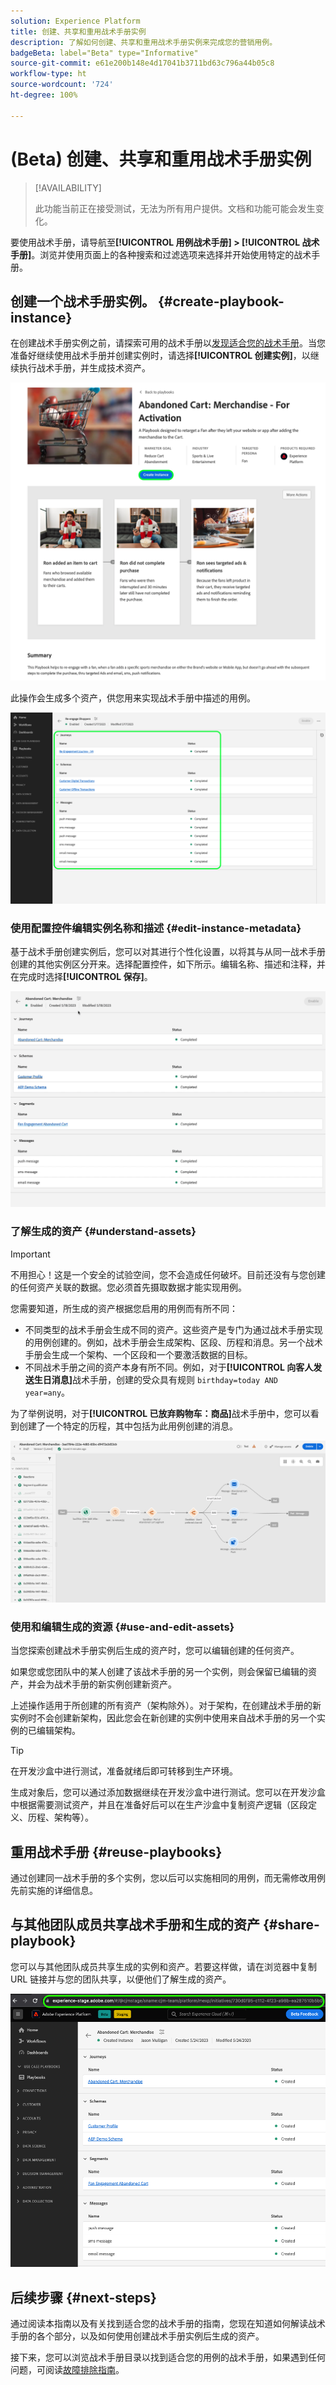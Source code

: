 ```yaml
---
solution: Experience Platform
title: 创建、共享和重用战术手册实例
description: 了解如何创建、共享和重用战术手册实例来完成您的营销用例。
badgeBeta: label="Beta" type="Informative"
source-git-commit: e61e200b148e4d17041b3711bd63c796a44b05c8
workflow-type: ht
source-wordcount: '724'
ht-degree: 100%

---
```



# (Beta) 创建、共享和重用战术手册实例

>[!AVAILABILITY]
>
>此功能当前正在接受测试，无法为所有用户提供。文档和功能可能会发生变化。

要使用战术手册，请导航至&#x200B;**[!UICONTROL 用例战术手册] > [!UICONTROL 战术手册]**。浏览并使用页面上的各种搜索和过滤选项来选择并开始使用特定的战术手册。

## 创建一个战术手册实例。 {#create-playbook-instance}

在创建战术手册实例之前，请探索可用的战术手册以[发现适合您的战术手册](/help/use-case-playbooks/playbooks/discover.md)。当您准备好继续使用战术手册并创建实例时，请选择&#x200B;**[!UICONTROL 创建实例]**，以继续执行战术手册，并生成技术资产。

![创建一个战术手册实例。](/help/use-case-playbooks/assets/playbooks/ui-guide/create-playbook-instance.png)

此操作会生成多个资产，供您用来实现战术手册中描述的用例。

![启用后生成的资产的战术手册视图。](/help/use-case-playbooks/assets/playbooks/ui-guide/play-view.png)

### 使用配置控件编辑实例名称和描述 {#edit-instance-metadata}

基于战术手册创建实例后，您可以对其进行个性化设置，以将其与从同一战术手册创建的其他实例区分开来。选择配置控件，如下所示。编辑名称、描述和注释，并在完成时选择&#x200B;**[!UICONTROL 保存]**。

![编辑实例的名称和描述。](/help/use-case-playbooks/assets/playbooks/ui-guide/playbook-settings.gif)

### 了解生成的资产 {#understand-assets}

>[!IMPORTANT]
>
>不用担心！这是一个安全的试验空间，您不会造成任何破坏。目前还没有与您创建的任何资产关联的数据。您必须首先摄取数据才能实现用例。

您需要知道，所生成的资产根据您启用的用例而有所不同：

* 不同类型的战术手册会生成不同的资产。这些资产是专门为通过战术手册实现的用例创建的。例如，战术手册会生成架构、区段、历程和消息。另一个战术手册会生成一个架构、一个区段和一个要激活数据的目标。
* 不同战术手册之间的资产本身有所不同。例如，对于&#x200B;**[!UICONTROL 向客人发送生日消息]**&#x200B;战术手册，创建的受众具有规则 `birthday=today AND year=any`。

为了举例说明，对于&#x200B;**[!UICONTROL 已放弃购物车：商品]**&#x200B;战术手册中，您可以看到创建了一个特定的历程，其中包括为此用例创建的消息。

![根据用例战术手册创建的历程。](/help/use-case-playbooks/assets/playbooks/ui-guide/journey-preview.png)

### 使用和编辑生成的资源 {#use-and-edit-assets}

当您探索创建战术手册实例后生成的资产时，您可以编辑创建的任何资产。

如果您或您团队中的某人创建了该战术手册的另一个实例，则会保留已编辑的资产，并会为战术手册的新实例创建新资产。

上述操作适用于所创建的所有资产（架构除外）。对于架构，在创建战术手册的新实例时不会创建新架构，因此您会在新创建的实例中使用来自战术手册的另一个实例的已编辑架构。

>[!TIP]
>
>在开发沙盒中进行测试，准备就绪后即可转移到生产环境。
>
>生成对象后，您可以通过添加数据继续在开发沙盒中进行测试。您可以在开发沙盒中根据需要测试资产，并且在准备好后可以在生产沙盒中复制资产逻辑（区段定义、历程、架构等）。

## 重用战术手册 {#reuse-playbooks}

通过创建同一战术手册的多个实例，您以后可以实施相同的用例，而无需修改用例先前实施的详细信息。

## 与其他团队成员共享战术手册和生成的资产 {#share-playbook}

您可以与其他团队成员共享生成的实例和资产。若要这样做，请在浏览器中复制 URL 链接并与您的团队共享，以便他们了解生成的资产。

![在用例战术手册视图中突出显示的 URL。](/help/use-case-playbooks/assets/playbooks/ui-guide/playbook-url.png)

## 后续步骤 {#next-steps}

通过阅读本指南以及有关找到适合您的战术手册的指南，您现在知道如何解读战术手册的各个部分，以及如何使用创建战术手册实例后生成的资产。

接下来，您可以浏览战术手册目录以找到适合您的用例的战术手册，如果遇到任何问题，可阅读[故障排除指南](/help/use-case-playbooks/playbooks/troubleshooting.md)。